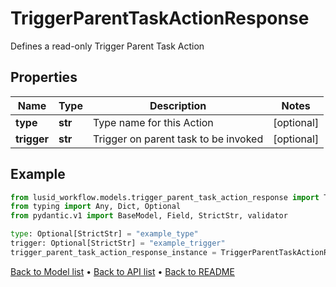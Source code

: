 # TriggerParentTaskActionResponse

Defines a read-only Trigger Parent Task Action
## Properties
Name | Type | Description | Notes
------------ | ------------- | ------------- | -------------
**type** | **str** | Type name for this Action | [optional] 
**trigger** | **str** | Trigger on parent task to be invoked | [optional] 
## Example

```python
from lusid_workflow.models.trigger_parent_task_action_response import TriggerParentTaskActionResponse
from typing import Any, Dict, Optional
from pydantic.v1 import BaseModel, Field, StrictStr, validator

type: Optional[StrictStr] = "example_type"
trigger: Optional[StrictStr] = "example_trigger"
trigger_parent_task_action_response_instance = TriggerParentTaskActionResponse(type=type, trigger=trigger)

```

[Back to Model list](../README.md#documentation-for-models) &#8226; [Back to API list](../README.md#documentation-for-api-endpoints) &#8226; [Back to README](../README.md)

